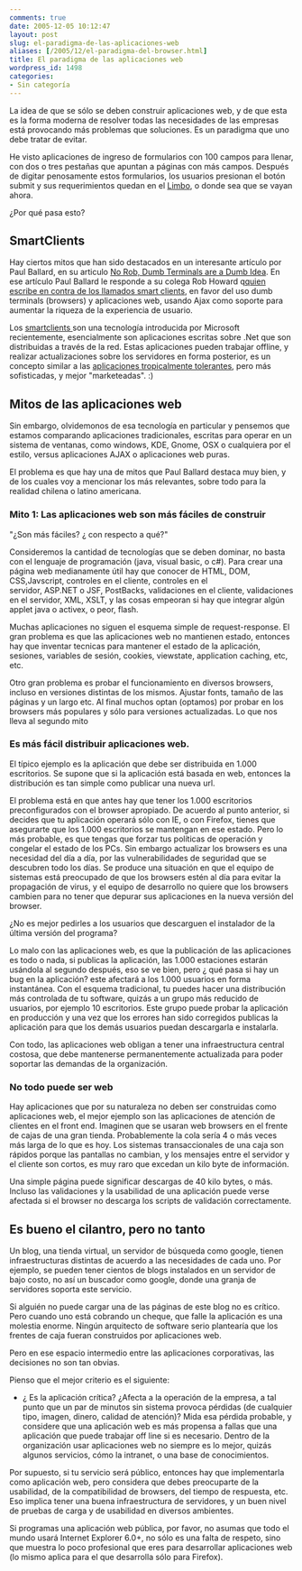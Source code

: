 ```yaml
---
comments: true
date: 2005-12-05 10:12:47
layout: post
slug: el-paradigma-de-las-aplicaciones-web
aliases: [/2005/12/el-paradigma-del-browser.html]
title: El paradigma de las aplicaciones web
wordpress_id: 1498
categories:
- Sin categoría
---
```


La idea de que se sólo se deben construir aplicaciones web, y de que esta es la forma moderna de resolver todas las necesidades de las empresas está provocando más problemas que soluciones. Es un paradigma que uno debe tratar de evitar.

He visto aplicaciones de ingreso de formularios con 100 campos para llenar, con dos o tres pestañas que apuntan a páginas con más campos. Después de digitar penosamente estos formularios, los usuarios presionan el botón submit y sus requerimientos quedan en el [Limbo](http://www.lnds.net/2005/12/dante_se_equivocaba_el_limbo_no_existe.html), o donde sea que se vayan ahora.

¿Por qué pasa esto?


## SmartClients


Hay ciertos mitos que han sido destacados en un interesante artículo por Paul Ballard, en su articulo [No Rob, Dumb Terminals are a Dumb Idea](http://weblogs.asp.net/paulballard/archive/2005/12/05/432323.aspx). En ese artículo Paul Ballard le responde a su colega Rob Howard q[quien escribe en contra de los llamados smart clients](http://weblogs.asp.net/rhoward/archive/2005/11/03/429355.aspx), en favor del uso dumb terminals (browsers) y aplicaciones web, usando Ajax como soporte para aumentar la riqueza de la experiencia de usuario.

Los [smartclients ](http://msdn.microsoft.com/smartclient/)son una tecnología introducida por Microsoft recientemente, esencialmente son aplicaciones escritas sobre .Net que son distribuidas a través de la red. Estas aplicaciones pueden trabajar offline, y realizar actualizaciones sobre los servidores en forma posterior, es un concepto similar a las [aplicaciones tropicalmente tolerantes](http://www.lnds.net/2005/11/tropicalmente_tolerante.html), pero más sofisticadas, y mejor "marketeadas". :)


## Mitos de las aplicaciones web


Sin embargo, olvidemonos de esa tecnología en particular y pensemos que estamos comparando aplicaciones tradicionales, escritas para operar en un sistema de ventanas, como windows, KDE, Gnome, OSX o cualquiera por el estilo, versus aplicaciones AJAX o aplicaciones web puras.

El problema es que hay una de mitos que Paul Ballard destaca muy bien, y de los cuales voy a mencionar los más relevantes, sobre todo para la realidad chilena o latino americana.


### Mito 1: Las aplicaciones web son más fáciles de construir


"¿Son más fáciles? ¿ con respecto a qué?"

Consideremos la cantidad de tecnologías que se deben dominar, no basta con el lenguaje de programación (java, visual basic, o c#). Para crear una página web medianamente útil hay que conocer de HTML, DOM, CSS,Javscript, controles en el cliente, controles en el servidor, ASP.NET o JSF, PostBacks, validaciones en el cliente, validaciones en el servidor, XML, XSLT, y las cosas empeoran si hay que integrar algún applet java o activex, o peor, flash.

Muchas aplicaciones no siguen el esquema simple de request-response. El gran problema es que las aplicaciones web no mantienen estado, entonces hay que inventar tecnicas para mantener el estado de la aplicación, sesiones, variables de sesión, cookies, viewstate, application caching, etc, etc.

Otro gran problema es probar el funcionamiento en diversos browsers, incluso en versiones distintas de los mismos. Ajustar fonts, tamaño de las páginas y un largo etc. Al final muchos optan (optamos) por probar en los browsers más populares y sólo para versiones actualizadas. Lo que nos lleva al segundo mito


### Es más fácil distribuir aplicaciones web.


El típico ejemplo es la aplicación que debe ser distribuida en 1.000 escritorios. Se supone que si la aplicación está basada en web, entonces la distribución es tan simple como publicar una nueva url.

El problema está en que antes hay que tener los 1.000 escritorios preconfigurados con el browser apropiado. De acuerdo al punto anterior, si decides que tu aplicación operará sólo con IE, o con Firefox, tienes que asegurarte que los 1.000 escritorios se mantengan en ese estado. Pero lo más probable, es que tengas que forzar tus políticas de operación y congelar el estado de los PCs. Sin embargo actualizar los browsers es una necesidad del día a día, por las vulnerabilidades de seguridad que se descubren todo los días. Se produce una situación en que el equipo de sistemas está preocupado de que los browsers estén al día para evitar la propagación de virus, y el equipo de desarrollo no quiere que los browsers cambien para no tener que depurar sus aplicaciones en la nueva versión del browser.

¿No es mejor pedirles a los usuarios que descarguen el instalador de la última versión del programa?

Lo malo con las aplicaciones web, es que la publicación de las aplicaciones es todo o nada, si publicas la aplicación, las 1.000 estaciones estarán usándola al segundo después, eso se ve bien, pero ¿ qué pasa si hay un bug en la aplicación? este afectará a los 1.000 usuarios en forma instantánea. Con el esquema tradicional, tu puedes hacer una distribución más controlada de tu software, quizás a un grupo más reducido de usuarios, por ejemplo 10 escritorios. Este grupo puede probar la aplicación en producción y una vez que los errores han sido corregidos publicas la aplicación para que los demás usuarios puedan descargarla e instalarla.

Con todo, las aplicaciones web obligan a tener una infraestructura central costosa, que debe mantenerse permanentemente actualizada para poder soportar las demandas de la organización.


### No todo puede ser web


Hay aplicaciones que por su naturaleza no deben ser construidas como aplicaciones web, el mejor ejemplo son las aplicaciones de atención de clientes en el front end. Imaginen que se usaran web browsers en el frente de cajas de una gran tienda. Probablemente la cola sería 4 o más veces más larga de lo que es hoy. Los sistemas transaccionales de una caja son rápidos porque las pantallas no cambian, y los mensajes entre el servidor y el cliente son cortos, es muy raro que excedan un kilo byte de información.

Una simple página puede significar descargas de 40 kilo bytes, o más. Incluso las validaciones y la usabilidad de una aplicación puede verse afectada si el browser no descarga los scripts de validación correctamente.


## Es bueno el cilantro, pero no tanto


Un blog, una tienda virtual, un servidor de búsqueda como google, tienen infraestructuras distintas de acuerdo a las necesidades de cada uno. Por ejemplo, se pueden tener cientos de blogs instalados en un servidor de bajo costo, no así un buscador como google, donde una granja de servidores soporta este servicio.

Si alguién no puede cargar una de las páginas de este blog no es crítico. Pero cuando uno está cobrando un cheque, que falle la aplicación es una molestia enorme. Ningún arquitecto de software serio plantearía que los frentes de caja fueran construidos por aplicaciones web.

Pero en ese espacio intermedio entre las aplicaciones corporativas, las decisiones no son tan obvias.

Pienso que el mejor criterio es el siguiente:

- ¿ Es la aplicación crítica? ¿Afecta a la operación de la empresa, a tal punto que un par de minutos sin sistema provoca pérdidas (de cualquier tipo, imagen, dinero, calidad de atención)? Mida esa pérdida probable, y considere que una aplicación web es más propensa a fallas que una aplicación que puede trabajar off line si es necesario.
Dentro de la organización usar aplicaciones web no siempre es lo mejor, quizás algunos servicios, cómo la intranet, o una base de conocimientos.

Por supuesto, si tu servicio será público, entonces hay que implementarla como aplicación web, pero considera que debes preocuparte de la usabilidad, de la compatibilidad de browsers, del tiempo de respuesta, etc. Eso implica tener una buena infraestructura de servidores, y un buen nivel de pruebas de carga y de usabilidad en diversos ambientes.

Si programas una aplicación web pública, por favor, no asumas que todo el mundo usará Internet Explorer 6.0+, no sólo es una falta de respeto, sino que muestra lo poco profesional que eres para desarrollar aplicaciones web (lo mismo aplica para el que desarrolla sólo para Firefox).
